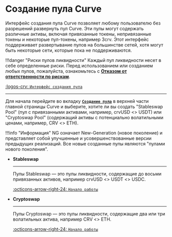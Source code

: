 <h1>Создание пула Curve</h1>

Интерфейс создания пула Curve позволяет любому пользователю без разрешений развернуть пул Curve. Эти пулы могут содержать различные активы, включая привязанные токены, непривязанные токены и некоторые пул-токены, например 3crv. Этот интерфейс поддерживает развертывание пулов на большинстве сетей, хотя могут быть некоторые сети, которые пока не поддерживаются.

!!!danger "Риски пулов ликвидности"
    Каждый пул ликвидности несет в себе определенные риски. Перед использованием или созданием любых пулов, пожалуйста, ознакомьтесь с [**Отказом от ответственности по рискам**](../risks-security/risks/pool.md).

[:logos-crv: `Интерфейс создания пула`](https://curve.fi/#/ethereum/create-pool)

---

Для начала перейдите во вкладку [**`Создание пула`**](https://curve.fi/#/ethereum/create-pool) в верхней части главной страницы Curve и выберите, хотите ли вы создать "Stableswap Pool" (пул с привязанными активами, например, crvUSD <> USDT) или "Cryptoswap Pool" (содержащий активы с потенциально волатильными ценами, например, CRV <> ETH).

!!!info "Информация"
    NG означает New-Generation (новое поколение) и представляет собой улучшенные и усовершенствованные версии предыдущих реализаций. Все новые созданные пулы являются "пулами нового поколения".

<div class="grid cards" markdown>

-   **Stableswap**

    ---

    Пулы Stableswap — это пулы ликвидности, содержащие до восьми привязанных активов, например crvUSD <> USDT <> USDC.

    [:octicons-arrow-right-24: `Начало работы`](./creating-a-stableswap-pool.md)

-   **Cryptoswap**

    ---

    Пулы Cryptoswap — это пулы ликвидности, содержащие два или три волатильных актива, например CRV <> ETH.

    [:octicons-arrow-right-24: `Начало работы`](./creating-a-cryptoswap-pool.md)

</div>
